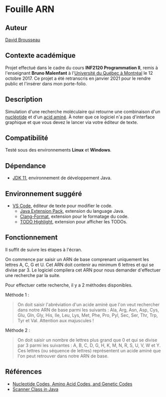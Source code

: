 # Fouille ARN
## Auteur
[David Brousseau](mailto:dbrsseau@gmail.com)

## Contexte académique
Projet effectué dans le cadre du cours **INF2120 Programmation II**, remis à l'enseignant **Bruno Malenfant** à l'[Université du Québec à Montréal](https://etudier.uqam.ca/) le 12 octobre 2017. Ce projet a été retranscris en janvier 2021 pour le rendre public et l'insérer dans mon porte-folio.

## Description
Simulation d'une recherche moléculaire qui retourne une combinaison d'un [nucléotide](https://fr.wikipedia.org/wiki/Nucl%C3%A9otide) et d'un [acid aminé](https://fr.wikipedia.org/wiki/Acide_amin%C3%A9). À noter que ce logiciel n'a pas d'interface graphique et que vous devez le lancer via votre éditeur de texte.

## Compatibilité
Testé sous des environnements **Linux** et **Windows**.

## Dépendance
- [JDK 11](https://openjdk.java.net/projects/jdk/11/), environnement de développement Java.

## Environnement suggéré
- [VS Code](https://code.visualstudio.com/), éditeur de texte pour modifier le code.
    - [Java Extension Pack](https://marketplace.visualstudio.com/items?itemName=vscjava.vscode-java-pack), extension du language Java.
    - [Clang-Format](https://marketplace.visualstudio.com/items?itemName=xaver.clang-format), extension pour le formatage du code.
    - [TODO Highlight](https://marketplace.visualstudio.com/items?itemName=wayou.vscode-todo-highlight), extension pour afficher les TODOs.

## Fonctionnement
Il suffit de suivre les étapes à l'écran.

On commence par saisir un ARN de base comprenant uniquement les lettres A, C, G et U. Cet ARN doit contenir au minimum 6 lettres et qui se divise par 3. Le logiciel compilera cet ARN pour nous demander d'effectuer une recherche par la suite.

Pour effectuer cette recherche, il y a 2 méthodes disponibles.

Méthode 1 :
> On doit saisir l'abréviation d'un acide aminé que l'on veut rechercher dans notre ARN de base parmi les suivants : Ala, Arg, Asn, Asp, Cys, Glu, Gln, Gly, His, Ile, Leu, Lys, Met, Phe, Pro, Pyl, Sec, Ser, Thr, Trp, Tyr et Val. Attention aux majuscules !

Méthode 2 :
> On doit saisir un nombre de lettres plus grand que 0 et qui se divise par 3 parmi les suivantes : A, B, C, D, G, H, K, M, N, R, S, U, V, W et Y. Ces lettres (ou séquence de lettres) représentent un acide aminé que l'on peut retrouver dans notre ARN de base.

## Références
- [Nucleotide Codes, Amino Acid Codes, and Genetic Codes](https://www.genome.jp/kegg/catalog/codes1.html)
- [Scanner Class in Java](https://www.geeksforgeeks.org/scanner-class-in-java/)

